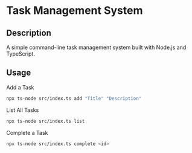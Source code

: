 # Task Management System

## Description
A simple command-line task management system built with Node.js and TypeScript.

## Usage

Add a Task
```bash
npx ts-node src/index.ts add "Title" "Description"
```

List All Tasks
```bash
npx ts-node src/index.ts list
```

Complete a Task
```bash
npx ts-node src/index.ts complete <id>
```
